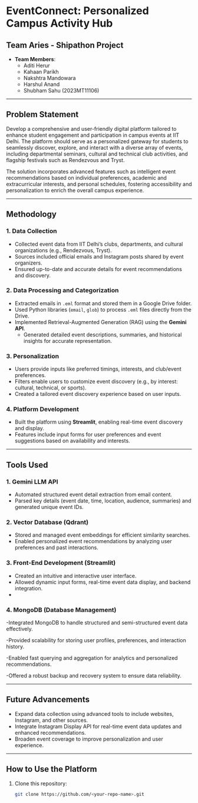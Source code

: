 # EventConnect: Personalized Campus Activity Hub

## Team Aries - Shipathon Project  
- **Team Members**:  
  - Aditi Herur  
  - Kahaan Parikh  
  - Nakshtra Mandowara  
  - Harshul Anand  
  - Shubham Sahu (2023MT11106)  

---

## Problem Statement  
Develop a comprehensive and user-friendly digital platform tailored to enhance student engagement and participation in campus events at IIT Delhi. The platform should serve as a personalized gateway for students to seamlessly discover, explore, and interact with a diverse array of events, including departmental seminars, cultural and technical club activities, and flagship festivals such as Rendezvous and Tryst.  

The solution incorporates advanced features such as intelligent event recommendations based on individual preferences, academic and extracurricular interests, and personal schedules, fostering accessibility and personalization to enrich the overall campus experience.  

---

## Methodology  

### 1. **Data Collection**  
- Collected event data from IIT Delhi’s clubs, departments, and cultural organizations (e.g., Rendezvous, Tryst).  
- Sources included official emails and Instagram posts shared by event organizers.  
- Ensured up-to-date and accurate details for event recommendations and discovery.  

### 2. **Data Processing and Categorization**  
- Extracted emails in `.eml` format and stored them in a Google Drive folder.  
- Used Python libraries (`email`, `glob`) to process `.eml` files directly from the Drive.  
- Implemented Retrieval-Augmented Generation (RAG) using the **Gemini API**.  
  - Generated detailed event descriptions, summaries, and historical insights for accurate representation.  

### 3. **Personalization**  
- Users provide inputs like preferred timings, interests, and club/event preferences.  
- Filters enable users to customize event discovery (e.g., by interest: cultural, technical, or sports).  
- Created a tailored event discovery experience based on user inputs.  

### 4. **Platform Development**  
- Built the platform using **Streamlit**, enabling real-time event discovery and display.  
- Features include input forms for user preferences and event suggestions based on availability and interests.  

---

## Tools Used  

### 1. **Gemini LLM API**  
- Automated structured event detail extraction from email content.  
- Parsed key details (event date, time, location, audience, summaries) and generated unique event IDs.  

### 2. **Vector Database (Qdrant)**  
- Stored and managed event embeddings for efficient similarity searches.  
- Enabled personalized event recommendations by analyzing user preferences and past interactions.  

### 3. **Front-End Development (Streamlit)**  
- Created an intuitive and interactive user interface.  
- Allowed dynamic input forms, real-time event data display, and backend integration.
- 
### 4. **MongoDB (Database Management)**

-Integrated MongoDB to handle structured and semi-structured event data effectively.

-Provided scalability for storing user profiles, preferences, and interaction history.

-Enabled fast querying and aggregation for analytics and personalized recommendations.

-Offered a robust backup and recovery system to ensure data reliability.




---

## Future Advancements  
- Expand data collection using advanced tools to include websites, Instagram, and other sources.  
- Integrate Instagram Display API for real-time event data updates and enhanced recommendations.  
- Broaden event coverage to improve personalization and user experience.  

---

## How to Use the Platform  
1. Clone this repository:  
   ```bash
   git clone https://github.com/<your-repo-name>.git
